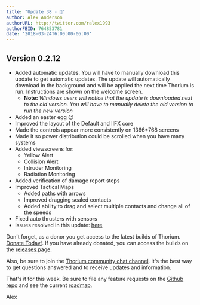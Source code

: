 ```yaml
---
title: "Update 38 - 🐰"
author: Alex Anderson
authorURL: http://twitter.com/ralex1993
authorFBID: 764853781
date: '2018-03-24T6:00:00-06:00'
---
```


## Version 0.2.12

* Added automatic updates. You will have to manually download this update to get
  automatic updates. The update will automatically download in the background
  and will be applied the next time Thorium is run. Instructions are shown on
  the welcome screen.
  * **Note:** _Windows users will notice that the update is downloaded next to
    the old version. You will have to manually delete the old version to run the
    new version_
* Added an easter egg 😉
* Improved the layout of the Default and IIFX core
* Made the controls appear more consistently on 1366\*768 screens
* Made it so power distribution could be scrolled when you have many systems
* Added viewscreens for:
  * Yellow Alert
  * Collision Alert
  * Intruder Monitoring
  * Radiation Monitoring
* Added verification of damage report steps
* Improved Tactical Maps
  * Added paths with arrows
  * Improved dragging scaled contacts
  * Added ability to drag and select multiple contacts and change all of the
    speeds
* Fixed auto thrusters with sensors
* Issues resolved in this update:
  [here](https://github.com/Thorium-Sim/thorium/issues?utf8=✓&q=is%3Aissue+is%3Aclosed+closed%3A2018-03-18..2018-03-24)

Don't forget, as a donor you get access to the latest builds of Thorium.
[Donate Today!](/en/donate). If you have already donated, you can access the
builds on the [releases page](/en/releases).

Also, be sure to join the
[Thorium community chat channel](https://discord.gg/UvxTQZz). It's the best way
to get questions answered and to receive updates and information.

That's it for this week. Be sure to file any feature requests on the
[Github repo](https://github.com/Thorium-Sim/thorium/issues) and see the current
[roadmap](https://github.com/Thorium-Sim/thorium/projects/2).

Alex
